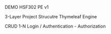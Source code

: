 DEMO HSF302 PE v1

3-Layer Project Strucutre
Thymeleaf Engine

CRUD 1-N
Login / Authentication - Authorization
